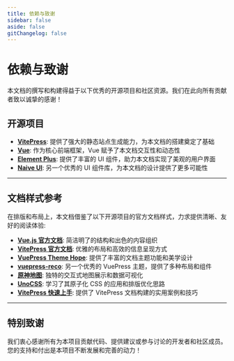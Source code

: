 ```yaml
---
title: 依赖与致谢
sidebar: false
aside: false
gitChangelog: false
---
```


# **依赖与致谢**

本文档的撰写和构建得益于以下优秀的开源项目和社区资源。我们在此向所有贡献者致以诚挚的感谢！

## 开源项目

- **[VitePress](https://vitepress.vuejs.org/)**: 提供了强大的静态站点生成能力，为本文档的搭建奠定了基础
- **[Vue](https://vuejs.org/)**: 作为核心前端框架，Vue 赋予了本文档交互性和动态性
- **[Element Plus](https://element-plus.org/)**: 提供了丰富的 UI 组件，助力本文档实现了美观的用户界面
- **[Naive UI](https://www.naiveui.com/)**: 另一个优秀的 UI 组件库，为本文档的设计提供了更多可能性

---

## 文档样式参考

在排版和布局上，本文档借鉴了以下开源项目的官方文档样式，力求提供清晰、友好的阅读体验:

- **[Vue.js 官方文档](https://vuejs.org/guide/introduction.html)**: 简洁明了的结构和出色的内容组织
- **[VitePress 官方文档](https://vitepress.dev/guide/introduction)**: 优雅的布局和高效的信息呈现方式
- **[VuePress Theme Hope](https://vuepress-theme-hope.github.io/v2/)**: 提供了丰富的文档主题功能和美学设计
- **[vuepress-reco](https://theme-reco.vuejs.press/)**: 另一个优秀的 VuePress 主题，提供了多种布局和组件
- **[原神地图](https://yuanshen.site/docs)**: 独特的交互式地图展示和数据可视化
- **[UnoCSS](https://unocss.dev/)**: 学习了其原子化 CSS 的应用和排版优化思路
- **[VitePress 快速上手](https://vitepress.yiov.top/)**: 提供了 VitePress 文档构建的实用案例和技巧

---

## 特别致谢

我们衷心感谢所有为本项目贡献代码、提供建议或参与讨论的开发者和社区成员。您的支持和付出是本项目不断发展和完善的动力！
